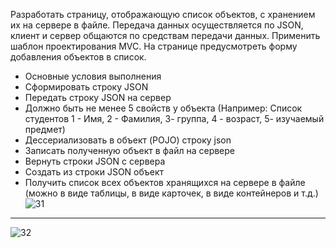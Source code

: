 Разработать страницу, отображающую список объектов, с хранением их на сервере в файле. Передача данных осуществляется по JSON, клиент и сервер общаются по средствам передачи данных. Применить шаблон проектирования MVC. На странице предусмотреть форму добавления объектов в список.

* Основные условия выполнения
* Сформировать строку JSON
* Передать строку JSON на сервер
* Должно быть не менее 5 свойств у объекта (Например: Список студентов 1 - Имя, 2 - Фамилия, 3- группа, 4 - возраст, 5- изучаемый предмет)
* Дессериализовать в объект (POJO) строку json
* Записать полученную объект в файл на сервере
* Вернуть строки JSON с сервера
* Создать из строки JSON объект
* Получить список всех объектов хранящихся на сервере в файле (можно в виде таблицы, в виде карточек, в виде контейнеров и т.д.)
![31](https://github.com/NLuda/Lab3/assets/106180371/73165cb6-00f7-465d-a690-0f0b448baab9)
------
![32](https://github.com/NLuda/Lab3/assets/106180371/37da7933-de6d-4fc7-aa94-5e7d5c13527c)
